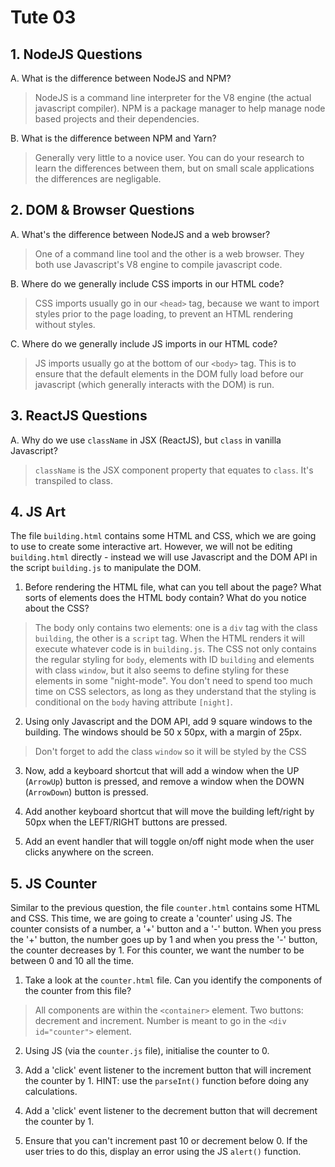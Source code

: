 # Tute 03

## 1. NodeJS Questions

A. What is the difference between NodeJS and NPM?

> NodeJS is a command line interpreter for the V8 engine (the actual javascript compiler). NPM is a package manager to help manage node based projects and their dependencies.

B. What is the difference between NPM and Yarn?

> Generally very little to a novice user. You can do your research to learn the differences between them, but on small scale applications the differences are negligable.

## 2. DOM & Browser Questions

A. What's the difference between NodeJS and a web browser?

> One of a command line tool and the other is a web browser. They both use Javascript's V8 engine to compile javascript code.

B. Where do we generally include CSS imports in our HTML code?

> CSS imports usually go in our `<head>` tag, because we want to import styles prior to the page loading, to prevent an HTML rendering without styles.

C. Where do we generally include JS imports in our HTML code?

> JS imports usually go at the bottom of our `<body>` tag. This is to ensure that the default elements in the DOM fully load before our javascript (which generally interacts with the DOM) is run.

## 3. ReactJS Questions

A. Why do we use `className` in JSX (ReactJS), but `class` in vanilla Javascript?

> `className` is the JSX component property that equates to `class`. It's transpiled to class.

## 4. JS Art

The file `building.html` contains some HTML and CSS, which we are going to use to create some interactive art. However, we will not be editing `building.html` directly - instead we will use Javascript and the DOM API in the script `building.js` to manipulate the DOM.

1. Before rendering the HTML file, what can you tell about the page? What sorts of elements does the HTML body contain? What do you notice about the CSS?

> The body only contains two elements: one is a `div` tag with the class `building`, the other is a `script` tag. When the HTML renders it will execute whatever code is in `building.js`.
> The CSS not only contains the regular styling for `body`, elements with ID `building` and elements with class `window`, but it also seems to define styling for these elements in some "night-mode".
> You don't need to spend too much time on CSS selectors, as long as they understand that the styling is conditional on the `body` having attribute `[night]`.

2. Using only Javascript and the DOM API, add 9 square windows to the building. The windows should be 50 x 50px, with a margin of 25px.

> Don't forget to add the class `window` so it will be styled by the CSS

3. Now, add a keyboard shortcut that will add a window when the UP (`ArrowUp`) button is pressed, and remove a window when the DOWN (`ArrowDown`) button is pressed.

4. Add another keyboard shortcut that will move the building left/right by 50px when the LEFT/RIGHT buttons are pressed.

5. Add an event handler that will toggle on/off night mode when the user clicks anywhere on the screen.

## 5. JS Counter

Similar to the previous question, the file `counter.html` contains some HTML and CSS. This time, we are going to create a 'counter' using JS. The counter consists of a number, a '+' button and a '-' button. When you press the '+' button, the number goes up by 1 and when you press the '-' button, the counter decreases by 1. For this counter, we want the number to be between 0 and 10 all the time.

1. Take a look at the `counter.html` file. Can you identify the components of the counter from this file?

> All components are within the `<container>` element.
> Two buttons: decrement and increment.
> Number is meant to go in the `<div id="counter">` element.

2. Using JS (via the `counter.js` file), initialise the counter to 0.

3. Add a 'click' event listener to the increment button that will increment the counter by 1. HINT: use the `parseInt()` function before doing any calculations.

4. Add a 'click' event listener to the decrement button that will decrement the counter by 1.

5. Ensure that you can't increment past 10 or decrement below 0. If the user tries to do this, display an error using the JS `alert()` function.
